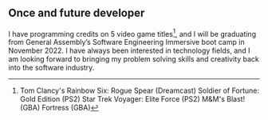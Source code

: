 ## Once and future developer
I have programming credits on 5 video game titles[^1], and I will be graduating from General Assembly’s Software Engineering Immersive boot camp in November 2022. I have always been interested in technology fields, and I am looking forward to bringing my problem solving skills and creativity back into the software industry.

[^1]:Tom Clancy's Rainbow Six: Rogue Spear (Dreamcast)
  Soldier of Fortune: Gold Edition (PS2)
  Star Trek Voyager: Elite Force (PS2)
  M&M's Blast! (GBA)
  Fortress (GBA)
  
<!--
**DaveKobrin/DaveKobrin** is a ✨ _special_ ✨ repository because its `README.md` (this file) appears on your GitHub profile.

Here are some ideas to get you started:

- 🔭 I’m currently working on ...
- 🌱 I’m currently learning ...
- 👯 I’m looking to collaborate on ...
- 🤔 I’m looking for help with ...
- 💬 Ask me about ...
- 📫 How to reach me: ...
- 😄 Pronouns: ...
- ⚡ Fun fact: ...
-->

